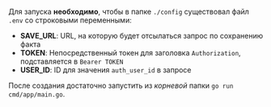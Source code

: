 Для запуска **необходимо**, чтобы в папке `./config` существовал файл `.env` cо строковыми переменными:
* **SAVE_URL**: URL, на которую будет отсылаться запрос по сохранению факта
* **TOKEN**: Непосредственный токен для заголовка `Authorization`, подставляется в `Bearer TOKEN`
* **USER_ID**: ID для значения `auth_user_id` в запросе

После создания достаточно запустить из *корневой* папки `go run cmd/app/main.go`.